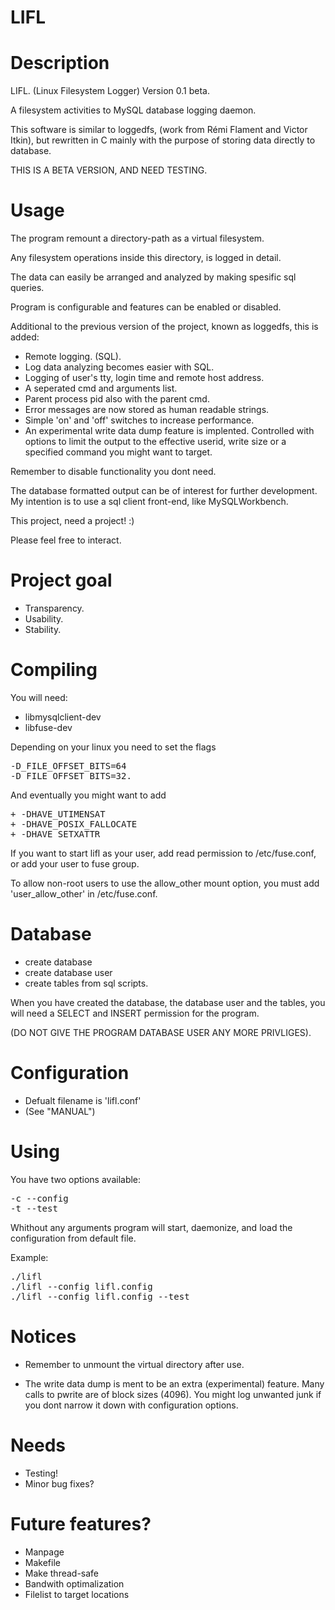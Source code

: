 # LIFL

Description
=================================================
	
LIFL. (Linux Filesystem Logger) Version 0.1 beta.

A filesystem activities to MySQL database logging daemon.

This software is similar to loggedfs,
(work from Rémi Flament and Victor Itkin),
but rewritten in C mainly with the purpose
of storing data directly to database.

THIS IS A BETA VERSION, AND NEED TESTING.


Usage
=================================================
	
The program remount a directory-path as a virtual filesystem.

Any filesystem operations inside this directory,
is logged in detail.
	
The data can easily be arranged and analyzed by
making spesific sql queries.

Program is configurable and features can be
enabled or disabled.

Additional to the previous version of the project,
known as loggedfs, this is added:

+ Remote logging. (SQL).
+ Log data analyzing becomes easier with SQL.
+ Logging of user's tty, login time and remote host address.
+ A seperated cmd and arguments list.
+ Parent process pid also with the parent cmd.
+ Error messages are now stored as human readable strings.
+ Simple 'on' and 'off' switches to increase performance.
+ An experimental write data dump feature is implented.
 Controlled with options to limit the output
 to the effective userid, write size or a
 specified command you might want to target.

Remember to disable functionality you dont need.

The database formatted output can be of interest for further development.
My intention is to use a sql client front-end, like MySQLWorkbench.

This project, need a project! :)

Please feel free to interact.


Project goal
=================================================

+ Transparency.
+ Usability.
+ Stability.


Compiling
=================================================

You will need:

+ libmysqlclient-dev
+ libfuse-dev

Depending on your linux you need to set the flags
<pre>
-D_FILE_OFFSET_BITS=64
-D_FILE_OFFSET_BITS=32.
</pre>

And eventually you might want to add
<pre>
+ -DHAVE_UTIMENSAT
+ -DHAVE_POSIX_FALLOCATE
+ -DHAVE_SETXATTR
</pre>

If you want to start lifl as your user, add
read permission to /etc/fuse.conf, or add your
user to fuse group.

To allow non-root users to use the allow_other mount option,
you must add 'user_allow_other' in /etc/fuse.conf.


Database
=================================================

+ create database
+ create database user
+ create tables from sql scripts. 
	
When you have created the database, the database user and
the tables, you will need a SELECT and INSERT permission for the program.

(DO NOT GIVE THE PROGRAM DATABASE USER ANY MORE PRIVLIGES).
	

Configuration
=================================================
	
+ Defualt filename is 'lifl.conf' 
+ (See "MANUAL")	


Using
=================================================

You have two options available:

<pre>
-c --config
-t --test
</pre>

Whithout any arguments program will start, daemonize, 
and load the configuration from default file.

Example:
<pre>
./lifl
./lifl --config lifl.config
./lifl --config lifl.config --test
</pre>

Notices
===============================================

+ Remember to unmount the virtual directory after use.

+ The write data dump is ment to be an extra (experimental) feature.
  Many calls to pwrite are of block sizes (4096).
  You might log unwanted junk if you dont narrow it down with
  configuration options.


Needs
==================================================

+ Testing!
+ Minor bug fixes?


Future features?
=================================================

+ Manpage
+ Makefile
+ Make thread-safe
+ Bandwith optimalization
+ Filelist to target locations

